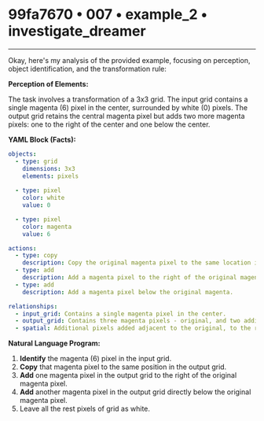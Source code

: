 # 99fa7670 • 007 • example_2 • investigate_dreamer

---
Okay, here's my analysis of the provided example, focusing on perception, object identification, and the transformation rule:

**Perception of Elements:**

The task involves a transformation of a 3x3 grid. The input grid contains a single magenta (6) pixel in the center, surrounded by white (0) pixels. The output grid retains the central magenta pixel but adds two more magenta pixels: one to the right of the center and one below the center.

**YAML Block (Facts):**



```yaml
objects:
  - type: grid
    dimensions: 3x3
    elements: pixels
    
  - type: pixel
    color: white
    value: 0

  - type: pixel
    color: magenta
    value: 6

actions:
  - type: copy
    description: Copy the original magenta pixel to the same location in the output grid.
  - type: add
    description: Add a magenta pixel to the right of the original magenta.
  - type: add
    description: Add a magenta pixel below the original magenta.

relationships:
  - input_grid: Contains a single magenta pixel in the center.
  - output_grid: Contains three magenta pixels - original, and two additional.
  - spatial: Additional pixels added adjacent to the original, to the right, and below.
```



**Natural Language Program:**

1.  **Identify** the magenta (6) pixel in the input grid.
2.  **Copy** that magenta pixel to the same position in the output grid.
3. **Add** one magenta pixel in the output grid to the right of the original magenta pixel.
4. **Add** another magenta pixel in the output grid directly below the original magenta pixel.
5. Leave all the rest pixels of grid as white.

